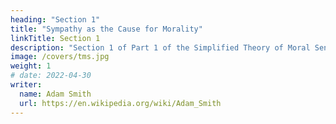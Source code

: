 ```yaml
---
heading: "Section 1"
title: "Sympathy as the Cause for Morality"
linkTitle: Section 1
description: "Section 1 of Part 1 of the Simplified Theory of Moral Sentiments by Adam Smith"
image: /covers/tms.jpg
weight: 1
# date: 2022-04-30
writer:
  name: Adam Smith
  url: https://en.wikipedia.org/wiki/Adam_Smith
---
```

